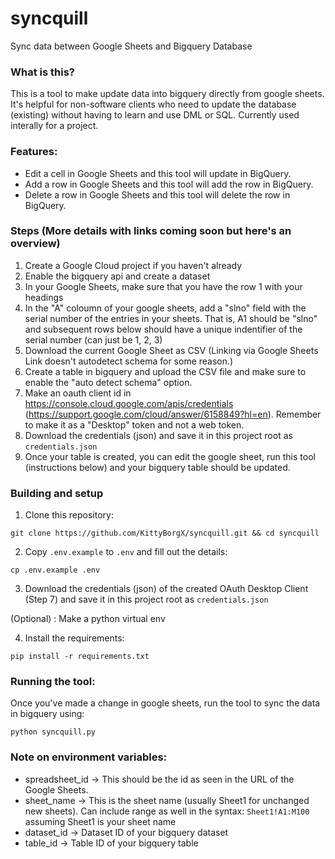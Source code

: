 # syncquill
Sync data between Google Sheets and Bigquery Database

### What is this? 
This is a tool to make update data into bigquery directly from google sheets. It's helpful for non-software clients who need to update the database (existing) without having to learn and use DML or SQL. Currently used interally for a project.

### Features:

- Edit a cell in Google Sheets and this tool will update in BigQuery.
- Add a row in Google Sheets and this tool will add the row in BigQuery.
- Delete a row in Google Sheets and this tool will delete the row in BigQuery.

### Steps (More details with links coming soon but here's an overview)

1. Create a Google Cloud project if you haven't already
2. Enable the bigquery api and create a dataset
3. In your Google Sheets, make sure that you have the row 1 with your headings
4. In the "A" coloumn of your google sheets, add a "slno" field with the serial number of the entries in your sheets. That is, A1 should be "slno" and subsequent rows below should have a unique indentifier of the serial number (can just be 1, 2, 3)
5. Download the current Google Sheet as CSV (Linking via Google Sheets Link doesn't autodetect schema for some reason.)
6. Create a table in bigquery and upload the CSV file and make sure to enable the "auto detect schema" option.
7. Make an oauth client id in https://console.cloud.google.com/apis/credentials (https://support.google.com/cloud/answer/6158849?hl=en). Remember to make it as a "Desktop" token and not a web token.
8. Download the credentials (json) and save it in this project root as `credentials.json`
7. Once your table is created, you can edit the google sheet, run this tool (instructions below) and your bigquery table should be updated. 

### Building and setup

1. Clone this repository: 
```
git clone https://github.com/KittyBorgX/syncquill.git && cd syncquill
```

2. Copy `.env.example` to `.env` and fill out the details:
```
cp .env.example .env
```

3. Download the credentials (json) of the created OAuth Desktop Client (Step 7) and save it in this project root as `credentials.json`

(Optional) : Make a python virtual env 

4. Install the requirements: 
```
pip install -r requirements.txt
```

### Running the tool:

Once you've made a change in google sheets, run the tool to sync the data in bigquery using:
```
python syncquill.py
```

### Note on environment variables: 
- spreadsheet_id -> This should be the id as seen in the URL of the Google Sheets. 
- sheet_name -> This is the sheet name (usually Sheet1 for unchanged new sheets). Can include range as well in the syntax: `Sheet1!A1:M100` assuming Sheet1 is your sheet name
- dataset_id -> Dataset ID of your bigquery dataset
- table_id -> Table ID of your bigquery table